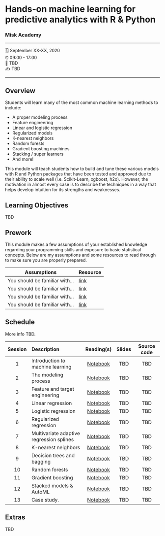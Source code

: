 Hands-on machine learning for predictive analytics with R &amp; Python
================

### Misk Academy

-----

:spiral_calendar: September XX-XX, 2020  
:alarm_clock:     09:00 - 17:00  
:hotel:           TBD  
:writing_hand:    TBD

-----

## Overview

Students will learn many of the most common machine learning methods to include:

-	A proper modeling process 
-	Feature engineering
-	Linear and logistic regression 
-	Regularized models 
-	K-nearest neighbors 
-	Random forests 
-	Gradient boosting machines 
-	Stacking / super learners 
-	And more!

This module will teach students how to build and tune these various models with R and Python packages that have been tested and approved due to their ability to scale well (i.e. Scikit-Learn, xgboost, h2o). However, the motivation in almost every case is to describe the techniques in a way that helps develop intuition for its strengths and weaknesses. 

## Learning Objectives

TBD

## Prework

This module makes a few assumptions of your established knowledge regarding your programming skills and exposure to basic statistical concepts. Below are my assumptions and some resources to read through to make sure you are properly prepared.

| Assumptions                       | Resource      
| --------------------------------- | ------------- |
| You should be familiar with...    | [link](https://github.com/misk-data-science/misk-homl) | 
| You should be familiar with...    | [link](https://github.com/misk-data-science/misk-homl) | 
| You should be familiar with...    | [link](https://github.com/misk-data-science/misk-homl) | 
| You should be familiar with...    | [link](https://github.com/misk-data-science/misk-homl) | 


## Schedule

More info TBD.

| Session       | Description                          | Reading(s)    | Slides        | Source code             
| :-----------: | :----------------------------------- | :-----------: | :-----------: | :-----------: |
| 1             | Introduction to machine learning     | [Notebook](https://misk-data-science.github.io/misk-homl/docs/01-introduction.nb.html)  | TBD  | TBD   |
| 2             | The modeling process                 | [Notebook](https://misk-data-science.github.io/misk-homl/docs/02-modeling-process.nb.html)  | TBD  | TBD   |
| 3             | Feature and target engineering       | [Notebook](https://misk-data-science.github.io/misk-homl/docs/03-engineering.nb.html)  | TBD  | TBD   |
| 4             | Linear regression                    | [Notebook](https://misk-data-science.github.io/misk-homl/docs/04-linear-regression.nb.html)  | TBD  | TBD   |
| 5             | Logistic regression                  | [Notebook](https://misk-data-science.github.io/misk-homl/docs/05-logistic-regression.nb.html)  | TBD  | TBD   |
| 6             | Regularized regression               | [Notebook](https://misk-data-science.github.io/misk-homl/docs/06-regularized-regression.nb.html)  | TBD  | TBD   |
| 7             | Multivariate adaptive regression splines | [Notebook](https://misk-data-science.github.io/misk-homl/docs/07-mars.nb.html)  | TBD  | TBD   |
| 8             | K-nearest neighbors                  | [Notebook](https://misk-data-science.github.io/misk-homl/docs/08-knn.nb.html)  | TBD  | TBD   |
| 9             | Decision trees and bagging           | [Notebook]()  | TBD  | TBD   |
| 10            | Random forests                       | [Notebook]()  | TBD  | TBD   |
| 11            | Gradient boosting                    | [Notebook]()  | TBD  | TBD   |
| 12            | Stacked models & AutoML              | [Notebook]()  | TBD  | TBD   |
| 13            | Case study.                          | [Notebook]()  | TBD  | TBD   |


## Extras

TBD
